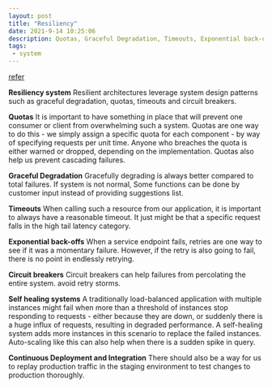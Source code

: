 ```yaml
---
layout: post
title: "Resiliency"
date: 2021-9-14 10:25:06
description: Quotas, Graceful Degradation, Timeouts, Exponential back-offs, Circuit breakers, Self healing system, Continuous Deployment and integration.
tags:
 - system
---
```

[refer](https://linkedin.github.io/school-of-sre/level102/system_design/resiliency/)

**Resiliency system**
Resilient architectures leverage system design patterns such as graceful degradation, quotas, timeouts and circuit breakers.

**Quotas**
 It is important to have something in place that will prevent one consumer or client from overwhelming such a system. Quotas are one way to do this - we simply assign a specific quota for each component - by way of specifying requests per unit time. Anyone who breaches the quota is either warned or dropped, depending on the implementation. 
Quotas also help us prevent cascading failures.

**Graceful Degradation**
Gracefully degrading is always better compared to total failures.
If system is not normal, Some functions can be done by customer input instead of providing suggestions list.

**Timeouts**
When calling such a resource from our application, it is important to always have a reasonable timeout. It just might be that a specific request falls in the high tail latency category.

**Exponential back-offs**
When a service endpoint fails, retries are one way to see if it was a momentary failure. However, if the retry is also going to fail, there is no point in endlessly retrying.


**Circuit breakers**
Circuit breakers can help failures from percolating the entire system. avoid retry storms.

**Self healing systems**
A traditionally load-balanced application with multiple instances might fail when more than a threshold of instances stop responding to requests - either because they are down, or suddenly there is a huge influx of requests, resulting in degraded performance. A self-healing system adds more instances in this scenario to replace the failed instances. Auto-scaling like this can also help when there is a sudden spike in query.

**Continuous Deployment and Integration**
There should also be a way for us to replay production traffic in the staging environment to test changes to production thoroughly.
